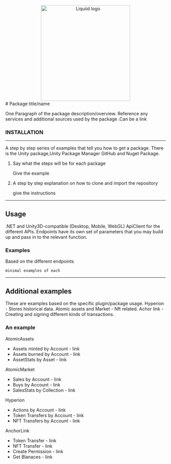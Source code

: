 <div align="center">
 <img src="https://avatars.githubusercontent.com/u/82725791?s=200&v=4" align="center"
     alt="Liquiid logo" width="280" height="300">
</div>
# Package title/name

One Paragraph of the package description/overview.
Reference any services and additional sources used by the package .Can be a link

### INSTALLATION
---
A step by step series of examples that tell you how to get a package. There is the Unity package,Unity Package Manager GitHub and Nuget Package.
 

1. Say what the steps will be for each package

    Give the example

2. A step by step explanation on how to clone and import the repository

    give the instructions

---
## Usage
.NET and Unity3D-compatible (Desktop, Mobile, WebGL) ApiClient for the different  APIs. 
Endpoints have its own set of parameters that you may build up and pass in to the relevant function.

### Examples

 Based on the different endpoints
 

    minimal examples of each
---
## Additional examples
These are examples based on the specific plugin/package usage.
Hyperion - Stores historical data.
Atomic assets and Market - Nft related.
Achor link - Creating and signing different kinds of transactions.  

### An example
AtomicAssets

- Assets minted by Account - link
- Assets burned by Account - link
- AssetStats by Asset - link

AtomicMarket

- Sales by Account - link
- Buys by Account - link
- SalesStats by Collection - link

Hyperion

- Actions by Account - link
- Token Transfers by Account - link
- NFT Transfers by Account - link

AnchorLink

- Token Transfer - link
- NFT Transfer - link
- Create Permission - link
- Get Blanaces - link
